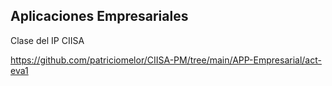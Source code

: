 ## Aplicaciones Empresariales
Clase del IP CIISA

https://github.com/patriciomelor/CIISA-PM/tree/main/APP-Empresarial/act-eva1
